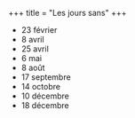 +++
title = "Les jours sans"
+++
- 23 février
- 8 avril
- 25 avril
- 6 mai
- 8 août
- 17 septembre
- 14 octobre
- 10 décembre
- 18 décembre
